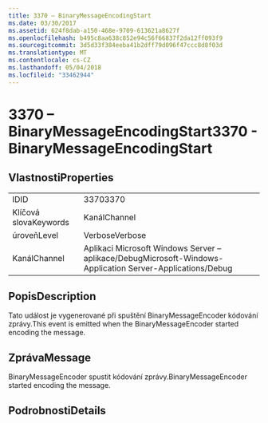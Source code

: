 ```yaml
---
title: 3370 – BinaryMessageEncodingStart
ms.date: 03/30/2017
ms.assetid: 624f8dab-a150-468e-9709-613621a8627f
ms.openlocfilehash: b495c8aa638c852e94c56f66837f2da12ff093f9
ms.sourcegitcommit: 3d5d33f384eeba41b2dff79d096f47ccc8d8f03d
ms.translationtype: MT
ms.contentlocale: cs-CZ
ms.lasthandoff: 05/04/2018
ms.locfileid: "33462944"
---
```

# <a name="3370---binarymessageencodingstart"></a><span data-ttu-id="b40cb-102">3370 – BinaryMessageEncodingStart</span><span class="sxs-lookup"><span data-stu-id="b40cb-102">3370 - BinaryMessageEncodingStart</span></span>
## <a name="properties"></a><span data-ttu-id="b40cb-103">Vlastnosti</span><span class="sxs-lookup"><span data-stu-id="b40cb-103">Properties</span></span>  
  
|||  
|-|-|  
|<span data-ttu-id="b40cb-104">ID</span><span class="sxs-lookup"><span data-stu-id="b40cb-104">ID</span></span>|<span data-ttu-id="b40cb-105">3370</span><span class="sxs-lookup"><span data-stu-id="b40cb-105">3370</span></span>|  
|<span data-ttu-id="b40cb-106">Klíčová slova</span><span class="sxs-lookup"><span data-stu-id="b40cb-106">Keywords</span></span>|<span data-ttu-id="b40cb-107">Kanál</span><span class="sxs-lookup"><span data-stu-id="b40cb-107">Channel</span></span>|  
|<span data-ttu-id="b40cb-108">úroveň</span><span class="sxs-lookup"><span data-stu-id="b40cb-108">Level</span></span>|<span data-ttu-id="b40cb-109">Verbose</span><span class="sxs-lookup"><span data-stu-id="b40cb-109">Verbose</span></span>|  
|<span data-ttu-id="b40cb-110">Kanál</span><span class="sxs-lookup"><span data-stu-id="b40cb-110">Channel</span></span>|<span data-ttu-id="b40cb-111">Aplikaci Microsoft Windows Server – aplikace/Debug</span><span class="sxs-lookup"><span data-stu-id="b40cb-111">Microsoft-Windows-Application Server-Applications/Debug</span></span>|  
  
## <a name="description"></a><span data-ttu-id="b40cb-112">Popis</span><span class="sxs-lookup"><span data-stu-id="b40cb-112">Description</span></span>  
 <span data-ttu-id="b40cb-113">Tato událost je vygenerované při spuštění BinaryMessageEncoder kódování zprávy.</span><span class="sxs-lookup"><span data-stu-id="b40cb-113">This event is emitted when the BinaryMessageEncoder started encoding the message.</span></span>  
  
## <a name="message"></a><span data-ttu-id="b40cb-114">Zpráva</span><span class="sxs-lookup"><span data-stu-id="b40cb-114">Message</span></span>  
 <span data-ttu-id="b40cb-115">BinaryMessageEncoder spustit kódování zprávy.</span><span class="sxs-lookup"><span data-stu-id="b40cb-115">BinaryMessageEncoder started encoding the message.</span></span>  
  
## <a name="details"></a><span data-ttu-id="b40cb-116">Podrobnosti</span><span class="sxs-lookup"><span data-stu-id="b40cb-116">Details</span></span>
